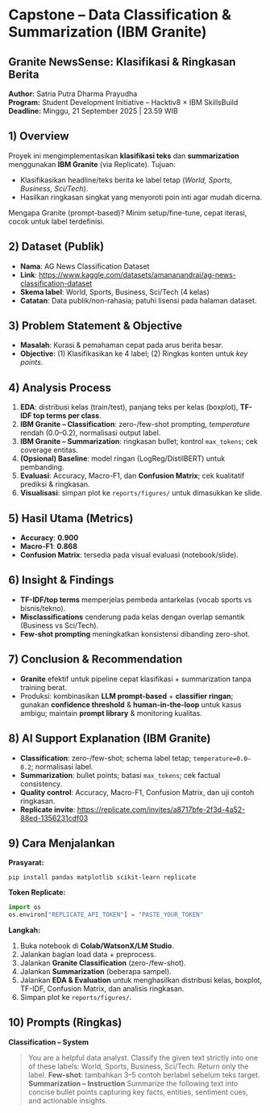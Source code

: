 
# Capstone – Data Classification & Summarization (IBM Granite)

## Granite NewsSense: Klasifikasi & Ringkasan Berita

**Author:** Satria Putra Dharma Prayudha  
**Program:** Student Development Initiative – Hacktiv8 × IBM SkillsBuild  
**Deadline:** Minggu, 21 September 2025 | 23.59 WIB

## 1) Overview
Proyek ini mengimplementasikan **klasifikasi teks** dan **summarization** menggunakan **IBM Granite** (via Replicate).
Tujuan:
- Klasifikasikan headline/teks berita ke label tetap (*World, Sports, Business, Sci/Tech*).
- Hasilkan ringkasan singkat yang menyoroti poin inti agar mudah dicerna.

Mengapa Granite (prompt-based)? Minim setup/fine-tune, cepat iterasi, cocok untuk label terdefinisi.

## 2) Dataset (Publik)
- **Nama**: AG News Classification Dataset
- **Link**: https://www.kaggle.com/datasets/amananandrai/ag-news-classification-dataset
- **Skema label**: World, Sports, Business, Sci/Tech (4 kelas)
- **Catatan**: Data publik/non-rahasia; patuhi lisensi pada halaman dataset.

## 3) Problem Statement & Objective
- **Masalah**: Kurasi & pemahaman cepat pada arus berita besar.
- **Objective**: (1) Klasifikasikan ke 4 label; (2) Ringkas konten untuk *key points*.

## 4) Analysis Process
1. **EDA**: distribusi kelas (train/test), panjang teks per kelas (boxplot), **TF-IDF top terms per class**.
2. **IBM Granite – Classification**: zero-/few-shot prompting, *temperature* rendah (0.0–0.2), normalisasi output label.
3. **IBM Granite – Summarization**: ringkasan bullet; kontrol `max_tokens`; cek coverage entitas.
4. **(Opsional) Baseline**: model ringan (LogReg/DistilBERT) untuk pembanding.
5. **Evaluasi**: Accuracy, Macro-F1, dan **Confusion Matrix**; cek kualitatif prediksi & ringkasan.
6. **Visualisasi**: simpan plot ke `reports/figures/` untuk dimasukkan ke slide.

## 5) Hasil Utama (Metrics)
- **Accuracy**: **0.900**
- **Macro-F1**: **0.868**
- **Confusion Matrix**: tersedia pada visual evaluasi (notebook/slide).

## 6) Insight & Findings
- **TF-IDF/top terms** memperjelas pembeda antarkelas (vocab sports vs bisnis/tekno).
- **Misclassifications** cenderung pada kelas dengan overlap semantik (Business vs Sci/Tech).
- **Few-shot prompting** meningkatkan konsistensi dibanding zero-shot.

## 7) Conclusion & Recommendation
- **Granite** efektif untuk pipeline cepat klasifikasi + summarization tanpa training berat.
- Produksi: kombinasikan **LLM prompt-based** + **classifier ringan**; gunakan **confidence threshold** & **human-in-the-loop** untuk kasus ambigu; maintain **prompt library** & monitoring kualitas.

## 8) AI Support Explanation (IBM Granite)
- **Classification**: zero-/few-shot; schema label tetap; `temperature=0.0–0.2`; normalisasi label.
- **Summarization**: bullet points; batasi `max_tokens`; cek factual consistency.
- **Quality control**: Accuracy, Macro-F1, Confusion Matrix, dan uji contoh ringkasan.
- **Replicate invite**: https://replicate.com/invites/a8717bfe-2f3d-4a52-88ed-1356231cdf03

## 9) Cara Menjalankan
**Prasyarat:**
```
pip install pandas matplotlib scikit-learn replicate
```
**Token Replicate:**
```python
import os
os.environ["REPLICATE_API_TOKEN"] = "PASTE_YOUR_TOKEN"
```
**Langkah:**
1) Buka notebook di **Colab/WatsonX/LM Studio**.  
2) Jalankan bagian load data + preprocess.  
3) Jalankan **Granite Classification** (zero-/few-shot).  
4) Jalankan **Summarization** (beberapa sampel). 
5) Jalankan **EDA & Evaluation** untuk menghasilkan distribusi kelas, boxplot, TF-IDF, Confusion Matrix, dan analisis ringkasan.  
6) Simpan plot ke `reports/figures/`.

## 10) Prompts (Ringkas)
**Classification – System**
> You are a helpful data analyst. Classify the given text strictly into one of these labels: World, Sports, Business, Sci/Tech. Return only the label.
**Few-shot**: tambahkan 3–5 contoh berlabel sebelum teks target.  
**Summarization – Instruction**
> Summarize the following text into concise bullet points capturing key facts, entities, sentiment cues, and actionable insights.

